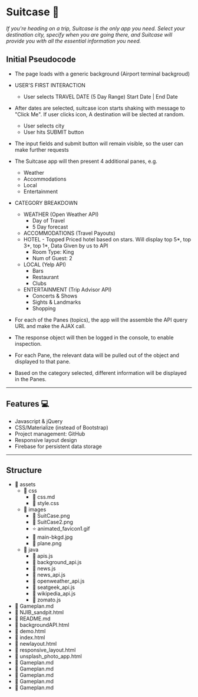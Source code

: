 # Suitcase :handbag:

_If you're heading on a trip, Suitcase is the only app you need. Select your destination city, specify when you are going there, and Suitcase will provide you with all the essential information you need._

## Initial Pseudocode 
- The page loads with a generic background (Airport terminal backgroud)
- USER'S FIRST INTERACTION
	- User selects TRAVEL DATE (5 Day Range)
		Start Date | End Date
- After dates are selected, suitcase icon starts shaking with message to "Click Me". If user clicks icon, A destination will be slected   at random.
	- User selects city
	- User hits SUBMIT button

- The input fields and submit button will remain visible, so the user can make further requests
- The Suitcase app will then present 4 additional panes, e.g.
	- Weather
	- Accommodations
	- Local
	- Entertainment

- CATEGORY BREAKDOWN
	- WEATHER (Open Weather API)
		- Day of Travel
		- 5 Day forecast
	- ACCOMMODATIONS (Travel Payouts)
	- HOTEL - Topped Priced hotel based on stars. Will display top 5*, top 3*, top 1*, Data Given by us to API
		- Room Type: King
		- Num of Guest: 2
	- LOCAL (Yelp API)
		- Bars
		- Restaurant
		- Clubs
	- ENTERTAINMENT (Trip Advisor API)
		- Concerts & Shows
		- Sights & Landmarks
		- Shopping


- For each of the Panes (topics), the app will the assemble the API query URL and make the AJAX call.
- The response object will then be logged in the console, to enable inspection.
-  For each Pane, the relevant data will be pulled out of the object and displayed to that pane.
- Based on the category selected, different information will be displayed in the Panes.
-------------------------------------------------------------------------------------------------------------------------------

## Features :computer:

- Javascript & jQuery
- CSS/Materialize (instead of Bootstrap)
- Project management: GitHub
- Responsive layout design
- Firebase for persistent data storage
---------------------------------------------------------------------------------------------------------------------------------
## Structure 

- :file_folder: assets 
	- :file_folder: css
		- :page_facing_up: css.md
		- :page_facing_up: style.css
	- :file_folder: images
		- :page_facing_up: SuitCase.png
		- :page_facing_up: SuitCase2.png
		- :star: animated_favicon1.gif
		- :page_facing_up: main-bkgd.jpg
		- :page_facing_up: plane.png
	- :file_folder: java
		- :page_facing_up: apis.js
		- :page_facing_up: background_api.js
		- :page_facing_up: news.js
		- :page_facing_up: news_api.js
		- :page_facing_up: openweather_api.js
		- :page_facing_up: seatgeek_api.js
		- :page_facing_up: wikipedia_api.js
		- :page_facing_up: zomato.js
- :page_facing_up: Gameplan.md
- :page_facing_up: NJIB_sandpit.html
- :page_facing_up: README.md
- :page_facing_up: backgroundAPI.html
- :page_facing_up: demo.html
- :page_facing_up: index.html
- :page_facing_up: newlayout.html
- :page_facing_up: responsive_layout.html
- :page_facing_up: unsplash_photo_app.html
- :page_facing_up: Gameplan.md
- :page_facing_up: Gameplan.md
- :page_facing_up: Gameplan.md
- :page_facing_up: Gameplan.md
- :page_facing_up: Gameplan.md

